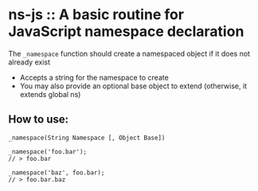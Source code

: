 # ns-js :: A basic routine for JavaScript namespace declaration #

The `_namespace` function should create a namespaced object if it does not already exist

- Accepts a string for the namespace to create
- You may also provide an optional base object to extend (otherwise, it extends global ns)

## How to use: ##

`_namespace(String Namespace [, Object Base])`

    _namespace('foo.bar');
    // > foo.bar

    _namespace('baz', foo.bar);
    // > foo.bar.baz

## ##